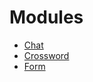 # Modules

<!-- This content was generated from source code. DO NOT EDIT -->

- [Chat](./chat/)
- [Crossword](./crossword/)
- [Form](./form/)
